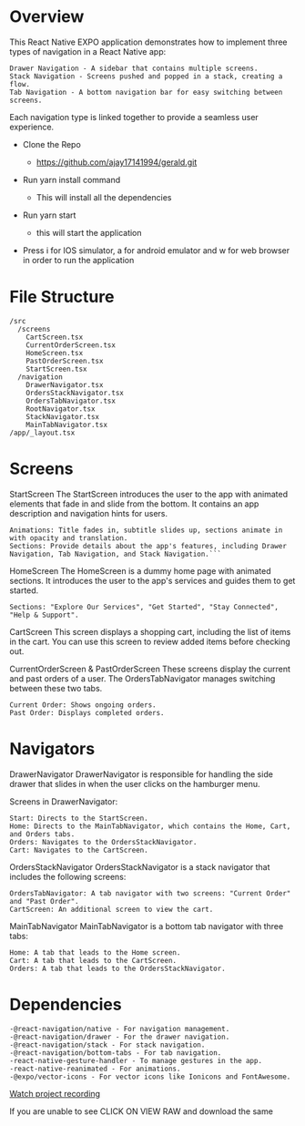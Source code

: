 # Overview

This React Native EXPO application demonstrates how to implement three types of navigation in a React Native app:

    Drawer Navigation - A sidebar that contains multiple screens.
    Stack Navigation - Screens pushed and popped in a stack, creating a flow.
    Tab Navigation - A bottom navigation bar for easy switching between screens.

Each navigation type is linked together to provide a seamless user experience.

- Clone the Repo 
    - https://github.com/ajay17141994/gerald.git

- Run yarn install command
    - This will install all the dependencies

- Run yarn start
    - this will start the application

- Press i for IOS simulator, a for android emulator and w for web browser in order to run the application

# File Structure
```
/src
  /screens
    CartScreen.tsx
    CurrentOrderScreen.tsx
    HomeScreen.tsx
    PastOrderScreen.tsx
    StartScreen.tsx
  /navigation
    DrawerNavigator.tsx
    OrdersStackNavigator.tsx
    OrdersTabNavigator.tsx
    RootNavigator.tsx
    StackNavigator.tsx
    MainTabNavigator.tsx
/app/_layout.tsx
```
# Screens
StartScreen
The StartScreen introduces the user to the app with animated elements that fade in and slide from the bottom. It contains an app description and navigation hints for users.

    Animations: Title fades in, subtitle slides up, sections animate in with opacity and translation.
    Sections: Provide details about the app's features, including Drawer Navigation, Tab Navigation, and Stack Navigation.```

HomeScreen
The HomeScreen is a dummy home page with animated sections. It introduces the user to the app's services and guides them to get started.

    Sections: "Explore Our Services", "Get Started", "Stay Connected", "Help & Support".

CartScreen
This screen displays a shopping cart, including the list of items in the cart. You can use this screen to review added items before checking out.

CurrentOrderScreen & PastOrderScreen
These screens display the current and past orders of a user. The OrdersTabNavigator manages switching between these two tabs.

    Current Order: Shows ongoing orders.
    Past Order: Displays completed orders.

# Navigators
DrawerNavigator
DrawerNavigator is responsible for handling the side drawer that slides in when the user clicks on the hamburger menu.

Screens in DrawerNavigator:

    Start: Directs to the StartScreen.
    Home: Directs to the MainTabNavigator, which contains the Home, Cart, and Orders tabs.
    Orders: Navigates to the OrdersStackNavigator.
    Cart: Navigates to the CartScreen.



OrdersStackNavigator
OrdersStackNavigator is a stack navigator that includes the following screens:

    OrdersTabNavigator: A tab navigator with two screens: "Current Order" and "Past Order".
    CartScreen: An additional screen to view the cart.

MainTabNavigator
MainTabNavigator is a bottom tab navigator with three tabs:

    Home: A tab that leads to the Home screen.
    Cart: A tab that leads to the CartScreen.
    Orders: A tab that leads to the OrdersStackNavigator.

# Dependencies
```
-@react-navigation/native - For navigation management.
-@react-navigation/drawer - For the drawer navigation.
-@react-navigation/stack - For stack navigation.
-@react-navigation/bottom-tabs - For tab navigation.
-react-native-gesture-handler - To manage gestures in the app.
-react-native-reanimated - For animations.
-@expo/vector-icons - For vector icons like Ionicons and FontAwesome.
```
[Watch project recording](recording.mov)

If you are unable to see CLICK ON VIEW RAW and download the same

